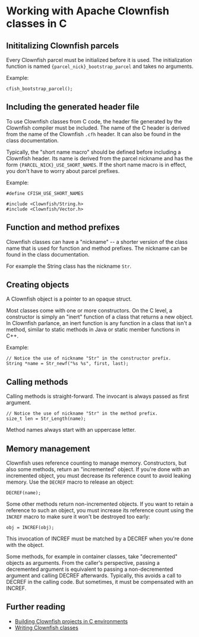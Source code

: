 # Working with Apache Clownfish classes in C

## Inititalizing Clownfish parcels

Every Clownfish parcel must be initialized before it is used. The
initialization function is named `{parcel_nick}_bootstrap_parcel` and
takes no arguments.

Example:

    cfish_bootstrap_parcel();

## Including the generated header file

To use Clownfish classes from C code, the header file generated by the
Clownfish compiler must be included. The name of the C header is
derived from the name of the Clownfish `.cfh` header. It can also be
found in the class documentation.

Typically, the "short name macro" should be defined before including a
Clownfish header. Its name is derived from the parcel nickname and has
the form `{PARCEL_NICK}_USE_SHORT_NAMES`. If the short name macro is in
effect, you don't have to worry about parcel prefixes.

Example:

    #define CFISH_USE_SHORT_NAMES

    #include <Clownfish/String.h>
    #include <Clownfish/Vector.h>

## Function and method prefixes

Clownfish classes can have a "nickname" -- a shorter version of the
class name that is used for function and method prefixes. The nickname
can be found in the class documentation.

For example the String class has the nickname `Str`.

## Creating objects

A Clownfish object is a pointer to an opaque struct.

Most classes come with one or more constructors. On the C level, a
constructor is simply an "inert" function of a class that returns a
new object. In Clownfish parlance, an inert function is any function
in a class that isn't a method, similar to static methods in Java or
static member functions in C++.

Example:

    // Notice the use of nickname "Str" in the constructor prefix.
    String *name = Str_newf("%s %s", first, last);

## Calling methods

Calling methods is straight-forward. The invocant is always passed as
first argument.

    // Notice the use of nickname "Str" in the method prefix.
    size_t len = Str_Length(name);

Method names always start with an uppercase letter.

## Memory management

Clownfish uses reference counting to manage memory. Constructors, but
also some methods, return an "incremented" object. If you're done with
an incremented object, you must decrease its reference count to avoid
leaking memory. Use the `DECREF` macro to release an object:

    DECREF(name);

Some other methods return non-incremented objects. If you want to retain
a reference to such an object, you must increase its reference count
using the `INCREF` macro to make sure it won't be destroyed too early:

    obj = INCREF(obj);

This invocation of INCREF must be matched by a DECREF when you're done
with the object.

Some methods, for example in container classes, take "decremented"
objects as arguments. From the caller's perspective, passing a
decremented argument is equivalent to passing a non-decremented argument
and calling DECREF afterwards. Typically, this avoids a call to DECREF
in the calling code. But sometimes, it must be compensated with an
INCREF.

## Further reading

* [Building Clownfish projects in C environments](BuildingProjects)
* [Writing Clownfish classes](WritingClasses)

